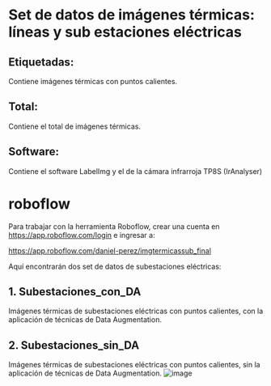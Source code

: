 # Set de datos de imágenes térmicas: líneas y sub estaciones eléctricas

## Etiquetadas:
Contiene  imágenes térmicas con puntos calientes.

## Total:
Contiene el total de imágenes térmicas.

## Software:
Contiene el software LabelImg y el de la cámara infrarroja TP8S (IrAnalyser)


# roboflow
Para trabajar con la herramienta Roboflow, crear una cuenta en https://app.roboflow.com/login e ingresar a:

https://app.roboflow.com/daniel-perez/imgtermicassub_final

Aquí encontrarán dos set de datos de subestaciones eléctricas:
## 1. Subestaciones_con_DA
Imágenes térmicas de subestaciones eléctricas con puntos calientes, con la aplicación de técnicas de Data Augmentation.

## 2. Subestaciones_sin_DA
Imágenes térmicas de subestaciones eléctricas con puntos calientes, sin la aplicación de técnicas de Data Augmentation.
![image](https://user-images.githubusercontent.com/16355783/164792012-7cdd9820-141c-439c-a14f-d0e74a4b0d0a.png)
